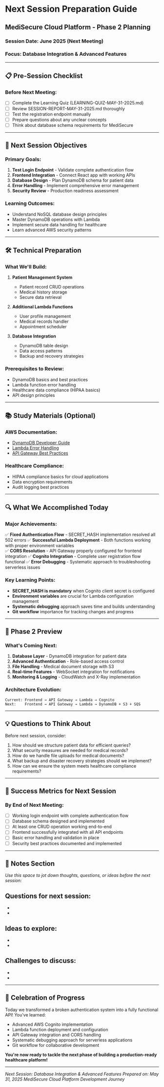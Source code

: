 # Next Session Preparation Guide
## MediSecure Cloud Platform - Phase 2 Planning

### Session Date: June 2025 (Next Meeting)
### Focus: Database Integration & Advanced Features

---

## 📋 Pre-Session Checklist

### Before Next Meeting:
- [ ] Complete the Learning Quiz (LEARNING-QUIZ-MAY-31-2025.md)
- [ ] Review SESSION-REPORT-MAY-31-2025.md thoroughly
- [ ] Test the registration endpoint manually
- [ ] Prepare questions about any unclear concepts
- [ ] Think about database schema requirements for MediSecure

---

## 🎯 Next Session Objectives

### Primary Goals:
1. **Test Login Endpoint** - Validate complete authentication flow
2. **Frontend Integration** - Connect React app with working APIs
3. **Database Design** - Plan DynamoDB schema for patient data
4. **Error Handling** - Implement comprehensive error management
5. **Security Review** - Production readiness assessment

### Learning Outcomes:
- Understand NoSQL database design principles
- Master DynamoDB operations with Lambda
- Implement secure data handling for healthcare
- Learn advanced AWS security patterns

---

## 🛠 Technical Preparation

### What We'll Build:
1. **Patient Management System**
   - Patient record CRUD operations
   - Medical history storage
   - Secure data retrieval

2. **Additional Lambda Functions**
   - User profile management
   - Medical records handler
   - Appointment scheduler

3. **Database Integration**
   - DynamoDB table design
   - Data access patterns
   - Backup and recovery strategies

### Prerequisites to Review:
- DynamoDB basics and best practices
- Lambda function error handling
- Healthcare data compliance (HIPAA basics)
- API design principles

---

## 📚 Study Materials (Optional)

### AWS Documentation:
- [DynamoDB Developer Guide](https://docs.aws.amazon.com/dynamodb/)
- [Lambda Error Handling](https://docs.aws.amazon.com/lambda/latest/dg/python-exceptions.html)
- [API Gateway Best Practices](https://docs.aws.amazon.com/apigateway/latest/developerguide/api-gateway-basic-concept.html)

### Healthcare Compliance:
- HIPAA compliance basics for cloud applications
- Data encryption requirements
- Audit logging best practices

---

## 🔍 What We Accomplished Today

### Major Achievements:
✅ **Fixed Authentication Flow** - SECRET_HASH implementation resolved all 502 errors
✅ **Successful Lambda Deployment** - Both functions working with proper environment variables  
✅ **CORS Resolution** - API Gateway properly configured for frontend integration
✅ **Cognito Integration** - Complete user registration flow functional
✅ **Error Debugging** - Systematic approach to troubleshooting serverless issues

### Key Learning Points:
- **SECRET_HASH is mandatory** when Cognito client secret is configured
- **Environment variables** are crucial for Lambda configuration management
- **Systematic debugging** approach saves time and builds understanding
- **Git workflow** importance for tracking changes and progress

---

## 🚀 Phase 2 Preview

### What's Coming Next:
1. **Database Layer** - DynamoDB integration for patient data
2. **Advanced Authentication** - Role-based access control
3. **File Handling** - Medical document storage with S3
4. **Real-time Features** - WebSocket integration for notifications
5. **Monitoring & Logging** - CloudWatch and X-Ray implementation

### Architecture Evolution:
```
Current: Frontend → API Gateway → Lambda → Cognito
Next:    Frontend → API Gateway → Lambda → DynamoDB + S3 + SQS
```

---

## 💡 Questions to Think About

Before next session, consider:
1. How should we structure patient data for efficient queries?
2. What security measures are needed for medical records?
3. How do we handle file uploads for medical documents?
4. What backup and disaster recovery strategies should we implement?
5. How can we ensure the system meets healthcare compliance requirements?

---

## 🎯 Success Metrics for Next Session

### By End of Next Meeting:
- [ ] Working login endpoint with complete authentication flow
- [ ] Database schema designed and implemented
- [ ] At least one CRUD operation working end-to-end
- [ ] Frontend successfully integrated with all API endpoints
- [ ] Basic error handling and validation in place
- [ ] Security best practices documented and implemented

---

## 📝 Notes Section

*Use this space to jot down thoughts, questions, or ideas before the next session:*

**Questions for next session:**
- 
- 
- 

**Ideas to explore:**
- 
- 
- 

**Challenges to discuss:**
- 
- 
- 

---

## 🎉 Celebration of Progress

Today we transformed a broken authentication system into a fully functional API! You've learned:
- Advanced AWS Cognito implementation
- Lambda function deployment and configuration
- API Gateway integration and CORS handling
- Systematic debugging approach for serverless applications
- Git workflow for collaborative development

**You're now ready to tackle the next phase of building a production-ready healthcare platform!**

---

*Next Session: Database Integration & Advanced Features*
*Prepared on: May 31, 2025*
*MediSecure Cloud Platform Development Journey*
